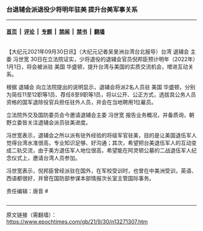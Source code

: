 ### 台退辅会派退役少将明年驻美 提升台美军事关系

---

#### [首页](../../../..?n13271307) &nbsp;|&nbsp; [评论](../../../../../epoch-comment?n13271307) &nbsp;|&nbsp; [专题](../../../../../epoch-special?n13271307) &nbsp;|&nbsp; [禁闻](../../../../../epoch-news?n13271307) &nbsp;|&nbsp; [禁书](../../../../../books?n13271307) &nbsp;|&nbsp; [翻墙](https://github.com/gfw-breaker/nogfw/blob/master/README.md?n13271307)


<div class="column" id="artbody" itemprop="articleBody">
 <!-- article content begin -->
 <p>
  【大纪元2021年09月30日讯】（大纪元记者吴旻洲台湾台北报导）台湾
  <ok href="https://www.epochtimes.com/gb/tag/%E9%80%80%E8%BE%85%E4%BC%9A.html">
   退辅会
  </ok>
  主委
  <ok href="https://www.epochtimes.com/gb/tag/%E5%86%AF%E4%B8%96%E5%AE%BD.html">
   冯世宽
  </ok>
  30日在立法院证实，少将退役的退辅会官员倪邦臣预计明年（2022年）1月1日，将会被派驻
  <ok href="https://www.epochtimes.com/gb/tag/%E7%BE%8E%E5%9B%BD.html">
   美国
  </ok>
  华盛顿，提升台湾与美国的实质交流机会，增进互动关系。
 </p>
 <p>
  根据
  <ok href="https://www.epochtimes.com/gb/tag/%E9%80%80%E8%BE%85%E4%BC%9A.html">
   退辅会
  </ok>
  向立法院提出的说明显示，退辅会将派2名人员驻
  <ok href="https://www.epochtimes.com/gb/tag/%E7%BE%8E%E5%9B%BD.html">
   美国
  </ok>
  华盛顿，分别为简任11至12职等1员、荐任8至9职等1员，将以公开、公正方式，选拔具公务人员资格的国军退除役官兵担任驻外人员，并会在当地聘用1位雇员。
 </p>
 <p>
  立法院外交及国防委员会今邀请退辅会主委
  <ok href="https://www.epochtimes.com/gb/tag/%E5%86%AF%E4%B8%96%E5%AE%BD.html">
   冯世宽
  </ok>
  报告业务概况，并备质询，朝野立委皆关注退辅会派员驻美进度。
 </p>
 <p>
  冯世宽表示，退辅会之所以派有驻外经验的将级军官驻美，目的是让美国退伍军人觉得台湾水准很高，专业知识足够、好沟通；其次，希望把台美退伍军人的互动变成二轨交流，由于美方退伍军人地位很高，希望能在阿灵顿公墓的二战退伍军人纪念仪式上，邀请台湾人员参加。
 </p>
 <p>
  冯世宽表示，倪邦臣曾经派驻在国外，在军校受训时，也曾在中美洲受训，英语、西语都很好，并曾在国防部参谋本部情报次长室主管国际事务。
 </p>
 <p>
  责任编辑：唐音 #
 </p>
 <!-- article content end -->
</div>


---

原文链接（需翻墙）：https://www.epochtimes.com/gb/21/9/30/n13271307.htm